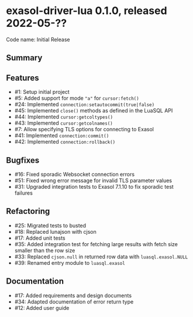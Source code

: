# exasol-driver-lua 0.1.0, released 2022-05-??

Code name: Initial Release

## Summary

## Features

* #1: Setup initial project
* #5: Added support for mode `"a"` for `cursor:fetch()`
* #24: Implemented `connection:setautocommit(true|false)`
* #45: Implemented `close()` methods as defined in the LuaSQL API
* #44: Implemented `cursor:getcoltypes()`
* #43: Implemented `cursor:getcolnames()`
* #7: Allow specifying TLS options for connecting to Exasol
* #41: Implemented `connection:commit()`
* #42: Implemented `connection:rollback()`

## Bugfixes

* #16: Fixed sporadic Websocket connection errors
* #51: Fixed wrong error message for invalid TLS parameter values
* #31: Upgraded integration tests to Exasol 7.1.10 to fix sporadic test failures

## Refactoring

* #25: Migrated tests to busted
* #18: Replaced lunajson with cjson
* #17: Added unit tests
* #35: Added integration test for fetching large results with fetch size smaller than the row size
* #33: Replaced `cjson.null` in returned row data with `luasql.exasol.NULL`
* #39: Renamed entry module to `luasql.exasol`

## Documentation

* #17: Added requirements and design documents
* #34: Adapted documentation of error return type
* #12: Added user guide
